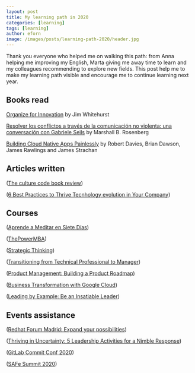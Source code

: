 ```yaml
---
layout: post
title: My learning path in 2020
categories: [learning]
tags: [learning]
author: eforn
image: /images/posts/learning-path-2020/header.jpg
---
```


Thank you everyone who helped me on walking this path: from Anna helping me improving my English, Marta giving me away time to learn and my colleagues recommending to explore new fields. This post help me to make my learning path visible and encourage me to continue learning next year.

## Books read

[Organize for Innovation](https://opensource.com/open-organization/resources/organize-innovation) by Jim Whitehurst

[Resolver los conflictos a través de la comunicación no violenta: una conversación con Gabriele Seils](https://www.amazon.es/dp/B00H464Z0E/ref=as_sl_pc_qf_sp_asin_til?tag=10dc87-21&linkCode=w00&linkId=92a3b0928e9b3aa5cc3ee0643d1aaaf4&creativeASIN=B00H464Z0E) by Marshall B. Rosenberg

[Building Cloud Native Apps Painlessly](https://www.cloudbees.com/resource/ebook/building-cloud-native-apps-painlessly) by Robert Davies, Brian Dawson, James Rawlings and James Strachan

## Articles written

([The culture code book review](https://enricforn.github.io/leadership/2020/01/14/the-culture-code-book-review/))

([6 Best Practices to Thrive Tecnhology evolution in Your Company](https://enricforn.github.io/leadership/2020/04/25/5-best-practices-to-thrive-technology-evolution-in-your-company/))

## Courses

([Aprende a Meditar en Siete Días](https://insighttimer.com/meditation-courses/course_aprende-a-meditar-en-siete-dias))

([ThePowerMBA](https://lt.thepowermba.com/maestria-thepower-mba/))

([Strategic Thinking](https://www.linkedin.com/learning/strategic-thinking/make-strategic-thinking-a-habit))

([Transitioning from Technical Professional to Manager](https://www.linkedin.com/learning/transitioning-from-technical-professional-to-manager/connections))

([Product Management: Building a Product Roadmap](https://www.linkedin.com/learning/product-management-building-a-product-roadmap/next-steps))

([Business Transformation with Google Cloud](https://www.coursera.org/learn/business-transformation-google-cloud))

([Leading by Example: Be an Insatiable Leader]())

## Events assistance

([Redhat Forum Madrid: Expand your possibilities](https://events.redhat.com/profile/form/index.cfm?PKformID=0x671090001))

([Thriving in Uncertainty: 5 Leadership Activities for a Nimble Response](https://www.youtube.com/watch?v=rU0SLCAUjds))

([GitLab Commit Conf 2020](https://www.youtube.com/c/Gitlab/playlists?view=50&sort=dd&shelf_id=5))

([SAFe Summit 2020](https://global.safesummit.com/))

